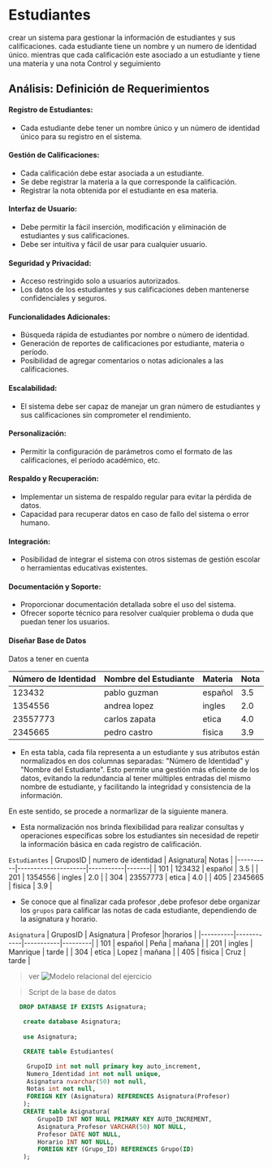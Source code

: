 # Estudiantes
crear un sistema para gestionar la información de estudiantes y sus calificaciones. cada estudiante tiene un nombre y un numero de identidad único.   mientras que cada calificación este asociado a  un estudiante y tiene una materia y una nota  Control y seguimiento 

## Análisis: Definición de Requerimientos

#### Registro de Estudiantes: 
* Cada estudiante debe tener un nombre único y un número de identidad único para su registro en el sistema.

#### Gestión de Calificaciones:
* Cada calificación debe estar asociada a un estudiante.
* Se debe registrar la materia a la que corresponde la calificación.
* Registrar la nota obtenida por el estudiante en esa materia.
#### Interfaz de Usuario:
* Debe permitir la fácil inserción, modificación y eliminación de estudiantes y sus calificaciones.
* Debe ser intuitiva y fácil de usar para cualquier usuario.
#### Seguridad y Privacidad:
* Acceso restringido solo a usuarios autorizados.
* Los datos de los estudiantes y sus calificaciones deben mantenerse confidenciales y seguros.

#### Funcionalidades Adicionales:
* Búsqueda rápida de estudiantes por nombre o número de identidad.
* Generación de reportes de calificaciones por estudiante, materia o período.
* Posibilidad de agregar comentarios o notas adicionales a las calificaciones.

#### Escalabilidad:
* El sistema debe ser capaz de manejar un gran número de estudiantes y sus calificaciones sin comprometer el rendimiento.

#### Personalización:
* Permitir la configuración de parámetros como el formato de las calificaciones, el período académico, etc.
#### Respaldo y Recuperación:
* Implementar un sistema de respaldo regular para evitar la pérdida de datos.
* Capacidad para recuperar datos en caso de fallo del sistema o error humano.
#### Integración:
* Posibilidad de integrar el sistema con otros sistemas de gestión escolar o herramientas educativas existentes.
#### Documentación y Soporte:
* Proporcionar documentación detallada sobre el uso del sistema.
* Ofrecer soporte técnico para resolver cualquier problema o duda que puedan tener los usuarios.

#### Diseñar Base de Datos
Datos a tener en cuenta

| Número de Identidad | Nombre del Estudiante | Materia |  Nota |
|---------------------|-----------------------|---------|-------|
|  123432             |   pablo guzman        | español |  3.5  |
|  1354556            |   andrea lopez        | ingles  |  2.0  |
|  23557773           |   carlos zapata       | etica   |  4.0  |
|  2345665            |   pedro castro        | fisica  |  3.9  |

* En esta tabla, cada fila representa a un estudiante y sus atributos están normalizados en dos columnas separadas: "Número de Identidad" y "Nombre del Estudiante". Esto permite una gestión más eficiente de los datos, evitando la redundancia al tener múltiples entradas del mismo nombre de estudiante, y facilitando la integridad y consistencia de la información.

 En este sentido, se procede a normarlizar de la siguiente manera.

* Esta normalización nos brinda flexibilidad para realizar consultas y operaciones específicas sobre los estudiantes sin necesidad de repetir la información básica en cada registro de calificación. 

`Estudiantes`
| GruposID | numero de identidad | Asignatura| Notas |
|----------|---------------------|-----------|-------|
|  101     | 123432              | español   | 3.5   |
|  201     | 1354556             | ingles    | 2.0   |
|  304     | 23557773            | etica     | 4.0   |
|  405     | 2345665             | fisica    | 3.9   |

* Se conoce que al finalizar cada profesor ,debe profesor debe organizar los `grupos` para calificar las notas de cada estudiante, dependiendo de la asignatura y horario.

`Asignatura`
| GruposID | Asignatura | Profesor  |horarios |
|----------|------------|-----------|---------|
|  101     | español    | Peña      | mañana  |
|  201     | ingles     | Manrique  | tarde   |
|  304     | etica      | Lopez     | mañana  |
|  405     | fisica     | Cruz      | tarde   |

>ver
![Modelo relacional del ejercicio](image.png) 

> Script de la base de datos
```sql
   DROP DATABASE IF EXISTS Asignatura;
   
    create database Asignatura;
    
    use Asignatura;

    CREATE table Estudiantes(

     GrupoID int not null primary key auto_increment,
     Numero_Identidad int not null unique,
     Asignatura nvarchar(50) not null,
     Notas int not null,
     FOREIGN KEY (Asignatura) REFERENCES Asignatura(Profesor)
    );
    CREATE table Asignatura(
        GrupoID INT NOT NULL PRIMARY KEY AUTO_INCREMENT,
        Asignatura_Profesor VARCHAR(50) NOT NULL,
        Profesor DATE NOT NULL,
        Horario INT NOT NULL,
        FOREIGN KEY (Grupo_ID) REFERENCES Grupo(ID)
    ); 
```

